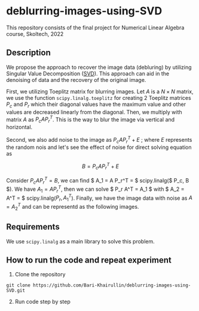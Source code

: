 # deblurring-images-using-SVD
This repository consists of the final project for Numerical Linear Algebra course, Skoltech, 2022


## Description
We propose the approach to recover the image data (debluring) by utilizing Singular Value Decomposition ([SVD](https://en.wikipedia.org/wiki/Singular_value_decomposition)). This approach can aid in the denoising of data and the recovery of the original image. 

First, we utilizing Toeplitz matrix for blurring images. Let $A$ is a $N×N$ matrix, we use the function `scipy.linalg.toeplitz` for creating 2 Toeplitz matrices $P_c$ and $P_r$ which their diagonal values have the maximum value and other values are decreased linearly from the diagonal. Then, we multiply with matrix $A$ as $P_c A P_r^T$. This is the way to blur the image via vertical and horizontal.

Second, we also add noise to the image as $P_c A P_r^T + E$ ; where $E$ represents the random nois and let's see the effect of noise for direct solving equation as 

$$ 
B = P_c A P_r^T + E 
$$

Consider $P_c A P_r^T = B$, we can find $ A_1 = A P_r^T = $ scipy.linalg($ P_c, B $). We have $A_1 = A P_r^T$, then we can solve $ P_r A^T = A_1 $ with $ A_2 = A^T = $ scipy.linalg($P_r, A_1^T$). Finally, we have the image data with noise as $A = A_2^T$ and can be representd as the following images.


## Requirements
We use `scipy.linalg` as a main library to solve this problem.


## How to run the code and repeat experiment
1. Clone the repository
``` 
git clone https://github.com/Bari-Khairullin/deblurring-images-using-SVD.git
```
2. Run code step by step
